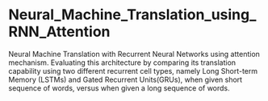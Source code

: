 # Neural_Machine_Translation_using_RNN_Attention
Neural Machine Translation with Recurrent Neural Networks using attention mechanism. Evaluating this architecture by comparing its translation capability using two different recurrent cell types, namely Long Short-term Memory (LSTMs) and Gated Recurrent Units(GRUs), when given short sequence of words, versus when given a long sequence of words.
